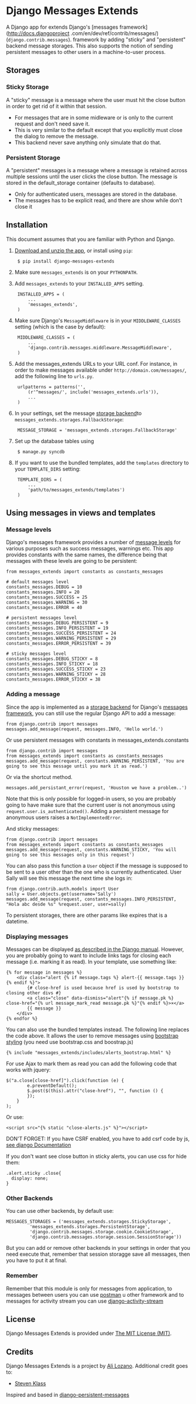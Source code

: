 Django Messages Extends
==========================

A Django app for extends Django's [messages framework](http://docs.djangoproject
.com/en/dev/ref/contrib/messages/) (`django.contrib.messages`). framework by adding "sticky"  and
 "persistent" backend message storages.  This also supports the notion of sending
 persistent messages to other users in a machine-to-user process.


## Storages ##

### Sticky Storage ###

A "sticky" message is a message where the user must hit the close button in order to get rid of
it within that session.

* For messages that are in some midleware or is only to the current request and don't need save it.
* This is very similar to the default except that you explicitly must close the dialog to remove
the message.
* This backend never save anything only simulate that do that.


### Persistent Storage ###

A "persistent" messages is a message where a message is retained across multiple sessions until
the user clicks the close button.  The message is stored in the default_storage container
(defaults to database).

* Only for authenticated users, messages are stored in the database.
* The messages has to be explicit read, and there are show while don't close it

Installation
------------

This document assumes that you are familiar with Python and Django.

1. [Download and unzip the app](https://github.com/AliLozano/django-messages-extends),
or install using `pip`:

        $ pip install django-messages-extends

2. Make sure `messages_extends` is on your `PYTHONPATH`.
3. Add `messages_extends` to your `INSTALLED_APPS` setting.

        INSTALLED_APPS = (
            ...
            'messages_extends',
        )

4. Make sure Django's `MessageMiddleware` is in your `MIDDLEWARE_CLASSES` setting (which is the
case by default):

        MIDDLEWARE_CLASSES = (
            ...
            'django.contrib.messages.middleware.MessageMiddleware',
        )

5. Add the messages_extends URLs to your URL conf. For instance, in order to make messages
available under `http://domain.com/messages/`, add the following line to `urls.py`.

        urlpatterns = patterns('',
            (r'^messages/', include('messages_extends.urls')),
            ...
        )

6. In your settings, set the message [storage backend](http://docs.djangoproject.com/en/dev/ref/contrib/messages/#message-storage-backends)to `messages_extends.storages.FallbackStorage`:

        MESSAGE_STORAGE = 'messages_extends.storages.FallbackStorage'

7. Set up the database tables using

	    $ manage.py syncdb

8. If you want to use the bundled templates, add the `templates` directory to your
`TEMPLATE_DIRS` setting:

        TEMPLATE_DIRS = (
            ...
            'path/to/messages_extends/templates')
        )


Using messages in views and templates
-------------------------------------

### Message levels ###

Django's messages framework provides a number of [message levels](http://docs.djangoproject.com/en/dev/ref/contrib/messages/#message-levels)
for various purposes such as success messages, warnings etc. This app provides constants with the
 same names, the difference being that messages with these levels are going to be persistent:

    from messages_extends import constants as constants_messages

    # default messages level
    constants_messages.DEBUG = 10
    constants_messages.INFO = 20
    constants_messages.SUCCESS = 25
    constants_messages.WARNING = 30
    constants_messages.ERROR = 40

    # persistent messages level
    constants_messages.DEBUG_PERSISTENT = 9
    constants_messages.INFO_PERSISTENT = 19
    constants_messages.SUCCESS_PERSISTENT = 24
    constants_messages.WARNING_PERSISTENT = 29
    constants_messages.ERROR_PERSISTENT = 39

    # sticky messages level
    constants_messages.DEBUG_STICKY = 8
    constants_messages.INFO_STICKY = 18
    constants_messages.SUCCESS_STICKY = 23
    constants_messages.WARNING_STICKY = 28
    constants_messages.ERROR_STICKY = 38

### Adding a message ###

Since the app is implemented as a [storage backend](http://docs.djangoproject.com/en/dev/ref/contrib/messages/#message-storage-backends)
for Django's [messages framework](http://docs.djangoproject.com/en/dev/ref/contrib/messages/), you
can still use the regular Django API to add a message:

    from django.contrib import messages
    messages.add_message(request, messages.INFO, 'Hello world.')

Or use persistent messages with constants in messages_extends.constants

    from django.contrib import messages
    from messages_extends import constants as constants_messages
    messages.add_message(request, constants.WARNING_PERSISTENT, 'You are going to see this message until you mark it as read.')

Or via the shortcut method.

    messages.add_persistant_error(request, 'Houston we have a problem..')

Note that this is only possible for logged-in users, so you are probably going to have make sure
that the current user is not anonymous using `request.user.is_authenticated()`. Adding a
persistent message for anonymous users raises a `NotImplementedError`.

And sticky messages:

    from django.contrib import messages
    from messages_extends import constants as constants_messages
    messages.add_message(request, constants.WARNING_STICKY, 'You will going to see this messages only in this request')

You can also pass this function a `User` object if the message is supposed to be sent to a user
other than the one who is currently authenticated. User Sally will see this message the next time
 she logs in:

    from django.contrib.auth.models import User
    sally = User.objects.get(username='Sally')
    messages.add_message(request, constants_messages.INFO_PERSISTENT, "Hola abc desde %s" %request.user, user=sally)

To persistent storages, there are other params like expires that is a datetime.

### Displaying messages ###

Messages can be displayed [as described in the Django manual](http://docs.djangoproject.com/en/dev/ref/contrib/messages/#displaying-messages).
However, you are probably going to want to include links tags for closing each message (i.e.
marking it as read). In your template, use something like:

    {% for message in messages %}
        <div class="alert {% if message.tags %} alert-{{ message.tags }} {% endif %}">
            {# close-href is used because href is used by bootstrap to closing other divs #}
            <a class="close" data-dismiss="alert"{% if message.pk %} close-href="{% url message_mark_read message.pk %}"{% endif %}>×</a>
            {{ message }}
        </div>
    {% endfor %}


You can also use the bundled templates instead. The following line replaces the code above. It
allows the user to remove messages using [bootstrap styling](http://twitter.github.com/bootstrap/)
(you need use bootstrap.css and boostrap.js)

    {% include "messages_extends/includes/alerts_bootstrap.html" %}

For use Ajax to mark them as read you can add the following code that works with jquery:

    $("a.close[close-href]").click(function (e) {
            e.preventDefault();
            $.post($(this).attr("close-href"), "", function () {
            });
        }
    );
Or use:

    <script src="{% static "close-alerts.js" %}"></script>

DON'T FORGET: If you have CSRF enabled, you have to add csrf code by js, [see django Documentation](https://docs.djangoproject.com/en/dev/ref/csrf/#ajax)

If you don't want see close button in sticky alerts, you can use css for hide them:

    .alert.sticky .close{
      display: none;
    }

### Other Backends ###

You can use other backends, by default use:

    MESSAGES_STORAGES = ('messages_extends.storages.StickyStorage',
             'messages_extends.storages.PersistentStorage',
             'django.contrib.messages.storage.cookie.CookieStorage',
             'django.contrib.messages.storage.session.SessionStorage'))

But you can add or remove other backends in your settings in order that you need execute that,
remember that session storagge save all messages, then you have to put it at final.

### Remember ###
Remember that this module is only for messages from application, to messages between users you can
use [postman](https://bitbucket.org/psam/django-postman) u other framework and to messages for
activity stream you can use [django-activity-stream](https://github.com/justquick/django-activity-stream)


## License ##

Django Messages Extends is provided under [The MIT License (MIT)](http://opensource.org/licenses/MIT).


## Credits ##

Django Messages Extends is a project by [Ali Lozano](alilozanoc@gmail.com).  Additional credit
goes to:
  * [Steven Klass](sklass@pointcircle.com)


Inspired and based in [django-persistent-messages](https://github.com/samluescher/django-persistent-messages)
